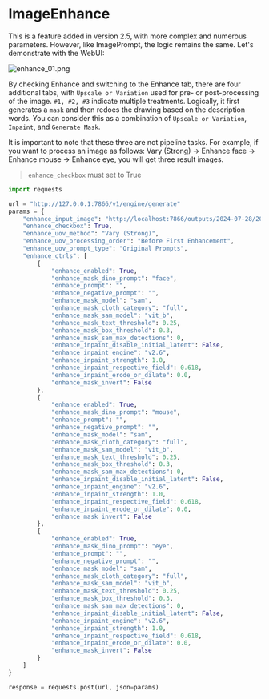 # ImageEnhance

This is a feature added in version 2.5, with more complex and numerous parameters. However, like ImagePrompt, the logic remains the same. Let's demonstrate with the WebUI:

![enhance_01.png](enhance_01.png)

By checking Enhance and switching to the Enhance tab, there are four additional tabs, with `Upscale or Variation` used for pre- or post-processing of the image.
`#1, #2, #3` indicate multiple treatments. Logically, it first generates a `mask` and then redoes the drawing based on the description words. You can consider
this as a combination of `Upscale or Variation`, `Inpaint`, and `Generate Mask`.

It is important to note that these three are not pipeline tasks. For example, if you want to process an image as
follows: Vary (Strong) -> Enhance face -> Enhance mouse -> Enhance eye, you will get three result images.

> `enhance_checkbox` must set to True

```python
import requests

url = "http://127.0.0.1:7866/v1/engine/generate"
params = {
    "enhance_input_image": "http://localhost:7866/outputs/2024-07-28/2024-07-28_23-44-02_9377.png",
    "enhance_checkbox": True,
    "enhance_uov_method": "Vary (Strong)",
    "enhance_uov_processing_order": "Before First Enhancement",
    "enhance_uov_prompt_type": "Original Prompts",
    "enhance_ctrls": [
        {
            "enhance_enabled": True,
            "enhance_mask_dino_prompt": "face",
            "enhance_prompt": "",
            "enhance_negative_prompt": "",
            "enhance_mask_model": "sam",
            "enhance_mask_cloth_category": "full",
            "enhance_mask_sam_model": "vit_b",
            "enhance_mask_text_threshold": 0.25,
            "enhance_mask_box_threshold": 0.3,
            "enhance_mask_sam_max_detections": 0,
            "enhance_inpaint_disable_initial_latent": False,
            "enhance_inpaint_engine": "v2.6",
            "enhance_inpaint_strength": 1.0,
            "enhance_inpaint_respective_field": 0.618,
            "enhance_inpaint_erode_or_dilate": 0.0,
            "enhance_mask_invert": False
        },
        {
            "enhance_enabled": True,
            "enhance_mask_dino_prompt": "mouse",
            "enhance_prompt": "",
            "enhance_negative_prompt": "",
            "enhance_mask_model": "sam",
            "enhance_mask_cloth_category": "full",
            "enhance_mask_sam_model": "vit_b",
            "enhance_mask_text_threshold": 0.25,
            "enhance_mask_box_threshold": 0.3,
            "enhance_mask_sam_max_detections": 0,
            "enhance_inpaint_disable_initial_latent": False,
            "enhance_inpaint_engine": "v2.6",
            "enhance_inpaint_strength": 1.0,
            "enhance_inpaint_respective_field": 0.618,
            "enhance_inpaint_erode_or_dilate": 0.0,
            "enhance_mask_invert": False
        },
        {
            "enhance_enabled": True,
            "enhance_mask_dino_prompt": "eye",
            "enhance_prompt": "",
            "enhance_negative_prompt": "",
            "enhance_mask_model": "sam",
            "enhance_mask_cloth_category": "full",
            "enhance_mask_sam_model": "vit_b",
            "enhance_mask_text_threshold": 0.25,
            "enhance_mask_box_threshold": 0.3,
            "enhance_mask_sam_max_detections": 0,
            "enhance_inpaint_disable_initial_latent": False,
            "enhance_inpaint_engine": "v2.6",
            "enhance_inpaint_strength": 1.0,
            "enhance_inpaint_respective_field": 0.618,
            "enhance_inpaint_erode_or_dilate": 0.0,
            "enhance_mask_invert": False
        }
    ]
}

response = requests.post(url, json=params)
```